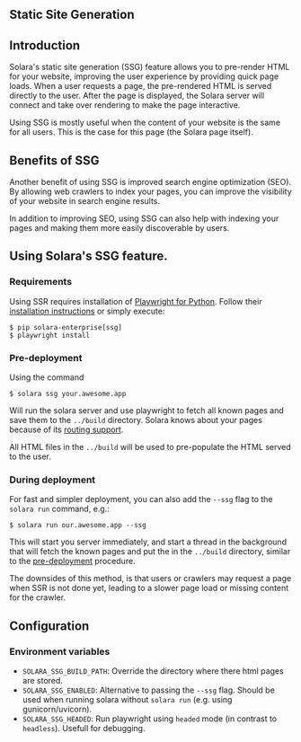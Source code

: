 ## Static Site Generation
## Introduction
Solara's static site generation (SSG) feature allows you to pre-render HTML for your website, improving the user experience by providing quick page loads. When a user requests a page, the pre-rendered HTML is served directly to the user. After the page is displayed, the Solara server will connect and take over rendering to make the page interactive.

Using SSG is mostly useful when the content of your website is the same for all users. This is the case for this page (the Solara page itself).

## Benefits of SSG
Another benefit of using SSG is improved search engine optimization (SEO). By allowing web crawlers to index your pages, you can improve the visibility of your website in search engine results.

In addition to improving SEO, using SSG can also help with indexing your pages and making them more easily discoverable by users.

## Using Solara's SSG feature.

### Requirements

Using SSR requires installation of [Playwright for Python](https://playwright.dev/python/). Follow their [installation instructions](https://playwright.dev/python/docs/library) or simply execute:


```
$ pip solara-enterprise[ssg]
$ playwright install
```

### Pre-deployment

Using the command

```
$ solara ssg your.awesome.app
```

Will run the solara server and use playwright to fetch all known pages and save them to the `../build` directory. Solara knows about your pages because of its [routing support](/docs/understanding/routing).

All HTML files in the `../build` will be used to pre-populate the HTML served to the user.

### During deployment

For fast and simpler deployment, you can also add the `--ssg` flag to the `solara run` command, e.g.:

```
$ solara run our.awesome.app --ssg
```

This will start you server immediately, and start a thread in the background that will fetch the known pages and put the in the `../build` directory, similar to the [pre-deployment](#pre-deployment) procedure.


The downsides of this method, is that users or crawlers may request a page when SSR is not done yet, leading to a slower page load or missing content for the crawler.

## Configuration

### Environment variables

 * `SOLARA_SSG_BUILD_PATH`: Override the directory where there html pages are stored.
 * `SOLARA_SSG_ENABLED`: Alternative to passing the `--ssg` flag. Should be used when running solara without `solara run` (e.g. using gunicorn/uvicorn).
 * `SOLARA_SSG_HEADED`: Run playwright using `headed` mode (in contrast to `headless`). Usefull for debugging.
